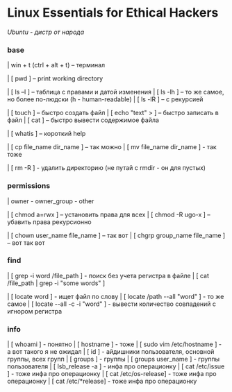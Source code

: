 # Linux Essentials for Ethical Hackers

*Ubuntu - дистр от народа*

### base

|	win + t (ctrl + alt + t) – терминал

|	[ pwd ] – print working directory

|	[ ls –l ] – таблица с правами и датой изменения
|	[ ls -lh ] – то же самое, но более по-людски (h - human-readable)
|	[ ls -lR ] – с рекурсией

|	[ touch ] – быстро создать файл
|	[ echo "text" > ] – быстро записать в файл
|	[ cat ] – быстро вывести содержимое файла

|	[ whatis ] – короткий help

|	[ cp file_name dir_name ] – так можно
|	[ mv file_name dir_name ] - так тоже

|	[ rm -R ] - удалить директорию (не путай с rmdir - он для пустых)

### permissions

| owner - owner_group - other

|	[ chmod  a=rwx ] – установить права для всех
|	[ chmod -R ugo-x ]  – убавить права рекурсионно

|	[ chown user_name file_name ] – так вот 
|	[ chgrp group_name file_name ] – вот так вот



### find

|	[ grep -i word /file_path ] - поиск без учета регистра в файле
|	[ cat /file_path | grep -i "some words" ]

|	[ locate word ] - ищет файл по слову
|	[ locate /path --all "word" ] - то же самое
|	[ locate --all -c -i "word" ] - вывести количество совпадений с игнором регистра



### info

|	[ whoami ]  - понятно
|	[ hostname ] - тоже
|	[ sudo vim /etc/hostname ] - а вот такого я не ожидал
|	[ id ] - айдишники пользователя, основной группы, всех групп
|	[ groups ] - группы
|	[ groups user_name ] - группы пользователя
|	[ lsb_release -a ] - инфа про операционку
|	[ cat /etc/issue ] - тоже инфа про операционку
|	[ cat /etc/os-release] - тоже инфа про операционку
|	[ cat /etc/*release] - тоже инфа про операционку





